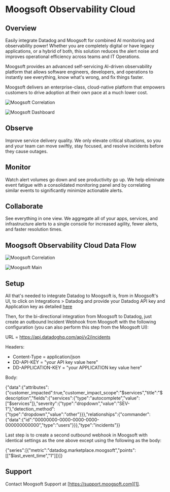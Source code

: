 # Moogsoft Observability Cloud

## Overview

Easily integrate Datadog and Moogsoft for combined AI monitoring and observability power!  Whether you are completely digital or have legacy applications, or a hybrid of both, this solution reduces the alert noise and improves operational efficiency across teams and IT Operations.

Moogsoft provides an advanced self-servicing AI-driven observability platform that allows software engineers, developers, and operations to instantly see everything, know what's wrong, and fix things faster.

Moogsoft delivers an enterprise-class, cloud-native platform that empowers customers to drive adoption at their own pace at a much lower cost.


![Moogsoft Correlation](https://raw.githubusercontent.com/DataDog/marketplace/master/moogsoft/images/moogsoft.correlation.png)

![Moogsoft Dashboard](https://raw.githubusercontent.com/DataDog/marketplace/master/moogsoft/images/moogsoft.dashboard.png)

Observe
-------

Improve service delivery quality. We only elevate critical situations, so you and your team can move swiftly, stay focused, and resolve incidents before they cause outages.

Monitor
-------

Watch alert volumes go down and see productivity go up. We help eliminate event fatigue with a consolidated monitoring panel and by correlating similar events to significantly minimize actionable alerts.

Collaborate
-----------

See everything in one view. We aggregate all of your apps, services, and infrastructure alerts to a single console for increased agility, fewer alerts, and faster resolution times.

Moogsoft Observability Cloud Data Flow
--------------------------------------

![Moogsoft Correlation](https://raw.githubusercontent.com/DataDog/marketplace/master/moogsoft/images/moogsoft.main.jpg)

![Moogsoft Main](https://raw.githubusercontent.com/DataDog/marketplace/master/moogsoft/images/moogsoft.flow.png)

## Setup

All that's needed to integrate Datadog to Moogsoft is, from in Moogsoft's UI, to click on Integrations > Datadog and provide your Datadog API key and Application key as detailed [here](https://docs.moogsoft.com/en/datadog-integration-mcp.html)

Then, for the bi-directional integration from Moogsoft to Datadog, just create an outbound Incident Webhook from Moogsoft with the following configuration (you can also perform this step from the Moogsoft UI):

URL = https://api.datadoghq.com/api/v2/incidents



Headers:

- Content-Type = application/json
- DD-API-KEY = "your API key value here"
- DD-APPLICATION-KEY = "your APPLICATION key value here"

Body:

{"data":{"attributes":{"customer_impacted":true,"customer_impact_scope":"$services","title":"$description","fields":{"services":{"type":"autocomplete","value":["$services"]},"severity":{"type":"dropdown","value":"SEV-1"},"detection_method":{"type":"dropdown","value":"other"}}},"relationships":{"commander":{"data":{"id":"00000000-0000-0000-0000-000000000000","type":"users"}}},"type":"incidents"}}

Last step is to create a second outbound webhook in Moogsoft with identical settings as the one above except using the following as the body:

{"series":[{"metric":"datadog.marketplace.moogsoft","points":[["$last_event_time","1"]]}]}



## Support
Contact Moogsoft Support at [https://support.moogsoft.com][1].


[1]: https://support.moogsoft.com
